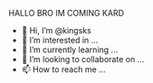 HALLO BRO IM COMING KARD






- 👋 Hi, I’m @kingsks
- 👀 I’m interested in ...
- 🌱 I’m currently learning ...
- 💞️ I’m looking to collaborate on ...
- 📫 How to reach me ...

<!---
kingsks/kingsks is a ✨ special ✨ repository because its `README.md` (this file) appears on your GitHub profile.
You can click the Preview link to take a look at your changes.
--->
